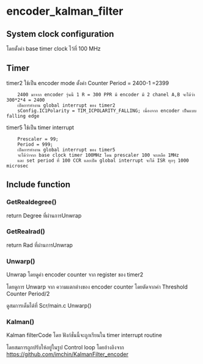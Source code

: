# encoder_kalman_filter

## System clock configuration
  โดยตั้งค่า base timer clock ไว้ที่ 100 MHz


## Timer
  timer2 ใช้เป็น encoder mode
        ตั้งค่า Counter Period  = 2400-1 =2399 

        2400 มาจาก encoder รุ่นนี้ 1 R = 300 PPR มี encoder มี 2 chanel A,B จะได้ว่า 300*2*4 = 2400
        เปิดการทำงาน global interrupt ของ timer2
        sConfig.IC1Polarity = TIM_ICPOLARITY_FALLING; เนื่องจาก encoder เป็นแบบ falling edge
        
        
  timer5 ใช้เป็น timer interrupt
  
        Prescaler = 99;
        Period = 999;
        เปิดการทำงาน global interrupt ของ timer5
        จะได้ว่าจาก base clock timer 100MHz โดน prescaler 100 จะเหลือ 1MHz 
        และ set period ที่ 100 CCR และเปิด global interrupt จะได้ ISR ทุกๆ 1000 microsec
  
  ## Include function
  ### GetRealdegree()
  return Degree ที่ผ่านการUnwrap
  ### GetRealrad()
  return Rad ที่ผ่านการUnwrap
  ### Unwarp()
  Unwrap โดยดูค่า encoder counter จาก register ของ timer2
 
  โดยดูการ Unwarp จาก ความแตกต่างของ encoder counter โดยตัดจากค่า Threshold Counter Period/2
  
  ดูสมการเต็มได้ที่ Scr/main.c Unwarp()
  
  ### Kalman()
  Kalman filterCode โดย ฟังก์ชั่นนี้จะถูกเรียนใน timer interrupt routine
  
  โดยสมการถูกปรับให้อยู่ในรูป Control loop โดยอ้างอิงจาก https://github.com/imchin/KalmanFilter_encoder
  
  
  
